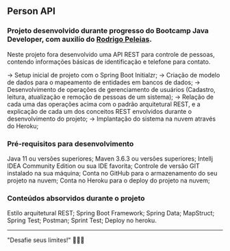 <h2> Person API </h2>
<h3>
Projeto desenvolvido durante progresso do Bootcamp Java Developer, com auxilío do <a href="https://github.com/rpeleias-v1/">Rodrigo Peleias</a>. 
</h3>
Neste projeto fora desenvolvido uma API REST para controle de pessoas, contendo informações básicas de identificação e telefone para contato.

-> Setup inicial de projeto com o Spring Boot Initialzr;
-> Criação de modelo de dados para o mapeamento de entidades em bancos de dados;
-> Desenvolvimento de operações de gerenciamento de usuários (Cadastro, leitura, atualização e remoção de pessoas de um sistema);
-> Relação de cada uma das operações acima com o padrão arquitetural REST, e a explicação de cada um dos conceitos REST envolvidos durante o desenvolvimento do projeto;
-> Implantação do sistema na nuvem através do Heroku;

<h3> Pré-requisitos para desenvolvimento </h3>

Java 11 ou versões superiores;
Maven 3.6.3 ou versões superiores;
Intellj IDEA Community Edition ou sua IDE favorita;
Controle de versão GIT instalado na sua máquina;
Conta no GitHub para o armazenamento do seu projeto na nuvem;
Conta no Heroku para o deploy do projeto na nuvem;

<h3> Conteúdos absorvidos durante o projeto </h3>

Estilo arquitetural REST;
Spring Boot Framework;
Spring Data;
MapStruct;
Spring Test;
Postman;
Sprint Test;
Deploy no heroku.

---------------------------------

"Desafie seus limites!"
🚀🚀🚀
